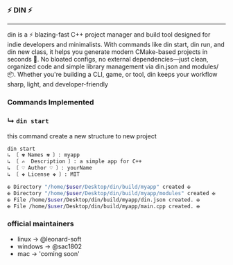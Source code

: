### ⚡ DIN ⚡ 

---

din is a ⚡ blazing-fast C++ project manager and build tool designed for indie developers and minimalists. With commands like din start, din run, and din new class, it helps you generate modern CMake-based projects in seconds 🚀. No bloated configs, no external dependencies—just clean, organized code and simple library management via din.json and modules/ 📦. Whether you're building a CLI, game, or tool, din keeps your workflow sharp, light, and developer-friendly

### Commands Implemented

### ↳ `din start` 

this command create a new structure to new project

```bash
din start
↳ 〔 ✾ Names ✾ 〕: myapp
↳ 〔 ✍  Description 〕: a simple app for C++
↳ 〔 ♡ Author ♡ 〕: yourName
↳ 〔 ❖ License ❖ 〕: MIT

✠ Directory "/home/$user/Desktop/din/build/myapp" created ✠
✠ Directory "/home/$user/Desktop/din/build/myapp/modules" created ✠
✠ File /home/$user/Desktop/din/build/myapp/din.json created. ✠
✠ File /home/$user/Desktop/din/build/myapp/main.cpp created. ✠
```

### official maintainers

- linux -> @leonard-soft
- windows -> @sac1802
- mac -> 'coming soon'
